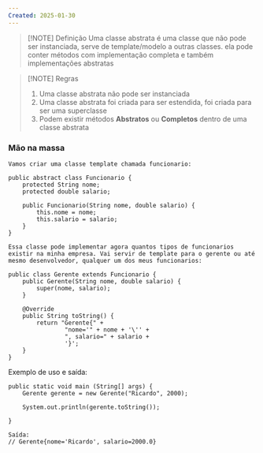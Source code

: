 ```yaml
---
Created: 2025-01-30
---
```



> [!NOTE] Definição
> Uma classe abstrata é uma classe que não pode ser instanciada, serve de template/modelo a outras classes. ela pode conter métodos com implementação completa e também implementações abstratas


> [!NOTE] Regras
> 1. Uma classe abstrata não pode ser instanciada
> 2. Uma classe abstrata foi criada para ser estendida, foi criada para ser uma superclasse
> 3. Podem existir métodos **Abstratos** ou **Completos** dentro de uma classe abstrata
 

### Mão na massa

	Vamos criar uma classe template chamada funcionario:
	
```
public abstract class Funcionario {  
    protected String nome;  
    protected double salario;  
  
    public Funcionario(String nome, double salario) {  
        this.nome = nome;  
        this.salario = salario;  
    }  
}
```

	Essa classe pode implementar agora quantos tipos de funcionarios existir na minha empresa. Vai servir de template para o gerente ou até mesmo desenvolvedor, qualquer um dos meus funcionarios:

```
public class Gerente extends Funcionario {  
    public Gerente(String nome, double salario) {  
        super(nome, salario);  
    }  
  
    @Override  
    public String toString() {  
        return "Gerente{" +  
                "nome='" + nome + '\'' +  
                ", salario=" + salario +  
                '}';  
    }  
}
```

Exemplo de uso e saída:

```
public static void main (String[] args) {  
    Gerente gerente = new Gerente("Ricardo", 2000);  
  
    System.out.println(gerente.toString());  
  
}

Saída:
// Gerente{nome='Ricardo', salario=2000.0}
```
